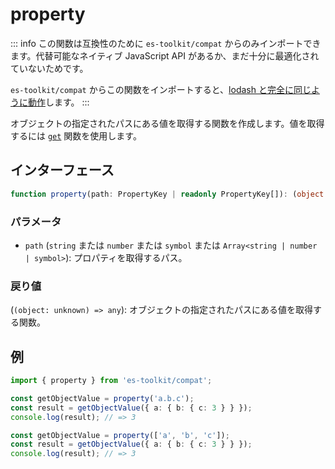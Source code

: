 # property

::: info
この関数は互換性のために `es-toolkit/compat` からのみインポートできます。代替可能なネイティブ JavaScript API があるか、まだ十分に最適化されていないためです。

`es-toolkit/compat` からこの関数をインポートすると、[lodash と完全に同じように動作](../../../compatibility.md)します。
:::

オブジェクトの指定されたパスにある値を取得する関数を作成します。値を取得するには [`get`](./get.md) 関数を使用します。

## インターフェース

```typescript
function property(path: PropertyKey | readonly PropertyKey[]): (object: unknown) => any;
```

### パラメータ

- `path` (`string` または `number` または `symbol` または `Array<string | number | symbol>`): プロパティを取得するパス。

### 戻り値

(`(object: unknown) => any`): オブジェクトの指定されたパスにある値を取得する関数。

## 例

```typescript
import { property } from 'es-toolkit/compat';

const getObjectValue = property('a.b.c');
const result = getObjectValue({ a: { b: { c: 3 } } });
console.log(result); // => 3

const getObjectValue = property(['a', 'b', 'c']);
const result = getObjectValue({ a: { b: { c: 3 } } });
console.log(result); // => 3
```
